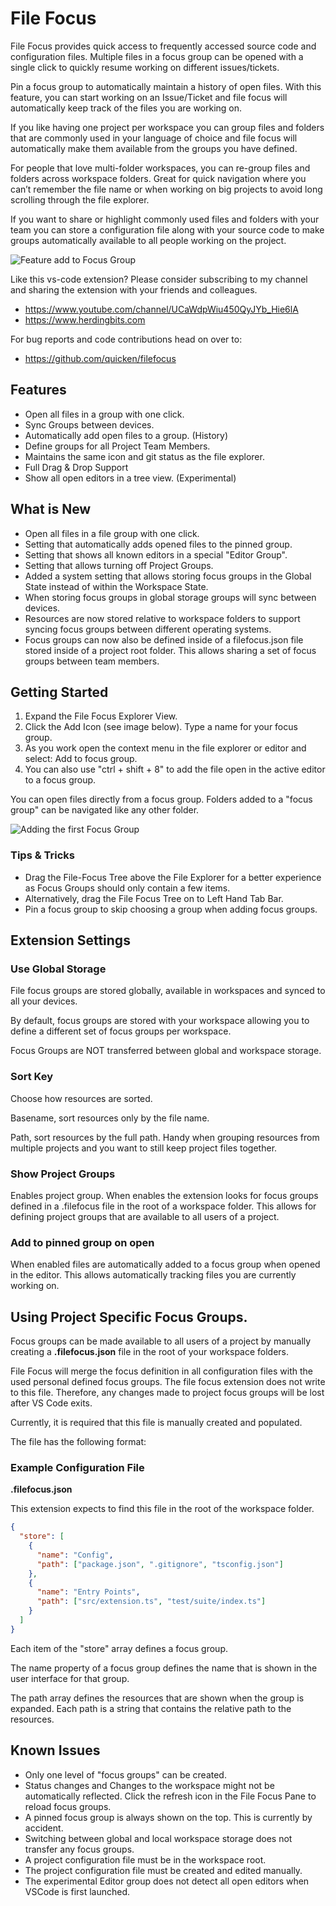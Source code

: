 # File Focus

File Focus provides quick access to frequently accessed source code and configuration files. Multiple files in a focus group can be opened with a single click to quickly resume
working on different issues/tickets.

Pin a focus group to automatically maintain a history of open files. With this feature, you can start working on an Issue/Ticket and file focus will automatically keep track
of the files you are working on.

If you like having one project per workspace you can group files and folders that are commonly used in your language of choice and file focus will automatically make them available from the groups you have defined.

For people that love multi-folder workspaces, you can re-group files and folders across workspace folders. Great for quick navigation where you can’t remember the file name or when working on big projects to avoid long scrolling through the file explorer.

If you want to share or highlight commonly used files and folders with your team you can store a configuration file along with your source code to make groups automatically available to all people working on the project.

![Feature add to Focus Group](https://github.com/quicken/filefocus/blob/master/resources/file-focus_demo.gif?raw=true)

Like this vs-code extension? Please consider subscribing to my channel and sharing the extension with your friends and colleagues.

- https://www.youtube.com/channel/UCaWdpWiu450QyJYb_Hie6lA
- https://www.herdingbits.com

For bug reports and code contributions head on over to:

- https://github.com/quicken/filefocus

## Features

- Open all files in a group with one click.
- Sync Groups between devices.
- Automatically add open files to a group. (History)
- Define groups for all Project Team Members.
- Maintains the same icon and git status as the file explorer.
- Full Drag & Drop Support
- Show all open editors in a tree view. (Experimental)

## What is New

- Open all files in a file group with one click.
- Setting that automatically adds opened files to the pinned group.
- Setting that shows all known editors in a special "Editor Group".
- Setting that allows turning off Project Groups.
- Added a system setting that allows storing focus groups in the Global State instead of within the Workspace State.
- When storing focus groups in global storage groups will sync between devices.
- Resources are now stored relative to workspace folders to support syncing focus groups between different operating systems.
- Focus groups can now also be defined inside of a filefocus.json file stored inside of a project root folder. This allows sharing a set of focus groups between team members.

## Getting Started

1. Expand the File Focus Explorer View.
2. Click the Add Icon (see image below). Type a name for your focus group.
3. As you work open the context menu in the file explorer or editor and select: Add to focus group.
4. You can also use "ctrl + shift + 8" to add the file open in the active editor to a focus group.

You can open files directly from a focus group. Folders added to a "focus group" can be navigated like any other folder.

![Adding the first Focus Group](https://github.com/quicken/filefocus/blob/master/resources/started.png?raw=true)

### Tips & Tricks

- Drag the File-Focus Tree above the File Explorer for a better experience as Focus Groups should only contain a few items.
- Alternatively, drag the File Focus Tree on to Left Hand Tab Bar.
- Pin a focus group to skip choosing a group when adding focus groups.

## Extension Settings

### Use Global Storage

File focus groups are stored globally, available in workspaces and synced to all your devices.

By default, focus groups are stored with your workspace allowing you to define a different set of focus groups per workspace.

Focus Groups are NOT transferred between global and workspace storage.

### Sort Key

Choose how resources are sorted.

Basename, sort resources only by the file name.

Path, sort resources by the full path. Handy when grouping resources from multiple projects and you want to still keep project files together.

### Show Project Groups

Enables project group. When enables the extension looks for focus groups defined in a .filefocus file in the root of a workspace folder.
This allows for defining project groups that are available to all users of a project.

### Add to pinned group on open

When enabled files are automatically added to a focus group when opened in the editor. This allows automatically tracking files you are currently working on.

## Using Project Specific Focus Groups.

Focus groups can be made available to all users of a project by manually creating a **.filefocus.json** file in the root of your workspace folders.

File Focus will merge the focus definition in all configuration files with the used personal defined focus groups. The file focus extension does not write to this file. Therefore, any changes made to project focus groups will be lost after VS Code exits.

Currently, it is required that this file is manually created and populated.

The file has the following format:

### Example Configuration File

**.filefocus.json**

This extension expects to find this file in the root of the workspace folder.

```json
{
  "store": [
    {
      "name": "Config",
      "path": ["package.json", ".gitignore", "tsconfig.json"]
    },
    {
      "name": "Entry Points",
      "path": ["src/extension.ts", "test/suite/index.ts"]
    }
  ]
}
```

Each item of the "store" array defines a focus group.

The name property of a focus group defines the name that is shown in the user interface for that group.

The path array defines the resources that are shown when the group is expanded. Each path is a string that contains the relative path to the resources.

## Known Issues

- Only one level of "focus groups" can be created.
- Status changes and Changes to the workspace might not be automatically reflected. Click the refresh icon in the File Focus Pane to reload focus groups.
- A pinned focus group is always shown on the top. This is currently by accident.
- Switching between global and local workspace storage does not transfer any focus groups.
- A project configuration file must be in the workspace root.
- The project configuration file must be created and edited manually.
- The experimental Editor group does not detect all open editors when VSCode is first launched.
